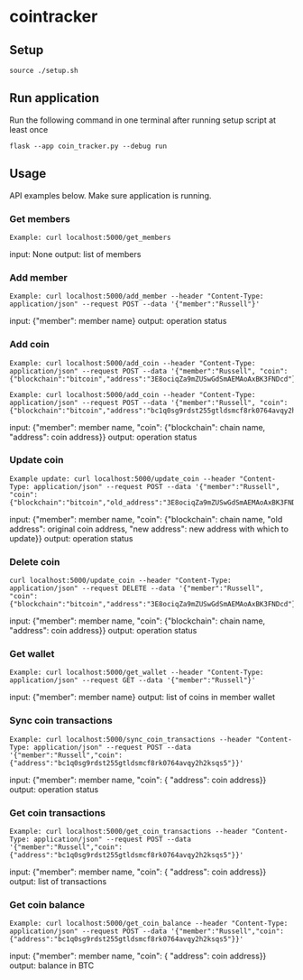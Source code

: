 # cointracker

## Setup

    source ./setup.sh

## Run application

Run the following command in one terminal after running setup script at least once

    flask --app coin_tracker.py --debug run
    
## Usage
API examples below.  Make sure application is running.

### Get members
    Example: curl localhost:5000/get_members

input: None
output: list of members 

### Add member
    Example: curl localhost:5000/add_member --header "Content-Type: application/json" --request POST --data '{"member":"Russell"}'
    
input: {"member": member name}
output: operation status

### Add coin
    Example: curl localhost:5000/add_coin --header "Content-Type: application/json" --request POST --data '{"member":"Russell", "coin":{"blockchain":"bitcoin","address":"3E8ociqZa9mZUSwGdSmAEMAoAxBK3FNDcd"}}'

    Example: curl localhost:5000/add_coin --header "Content-Type: application/json" --request POST --data '{"member":"Russell", "coin":{"blockchain":"bitcoin","address":"bc1q0sg9rdst255gtldsmcf8rk0764avqy2h2ksqs5"}}'

input: {"member": member name, "coin": {"blockchain": chain name, "address": coin address}}
output: operation status

### Update coin
    Example update: curl localhost:5000/update_coin --header "Content-Type: application/json" --request POST --data '{"member":"Russell", "coin":{"blockchain":"bitcoin","old_address":"3E8ociqZa9mZUSwGdSmAEMAoAxBK3FNDcd","new_address":"3E8ociqZa9mZUSwGdSmAEMAoAxBK3FNDcd3"}}'

input: {"member": member name, "coin": {"blockchain": chain name, "old address": original coin address, "new address": new address with which to update}}
output: operation status

### Delete coin
    curl localhost:5000/update_coin --header "Content-Type: application/json" --request DELETE --data '{"member":"Russell", "coin":{"blockchain":"bitcoin","address":"3E8ociqZa9mZUSwGdSmAEMAoAxBK3FNDcd"}}'

input: {"member": member name, "coin": {"blockchain": chain name, "address": coin address}}
output: operation status

### Get wallet
    Example: curl localhost:5000/get_wallet --header "Content-Type: application/json" --request GET --data '{"member":"Russell"}'

input: {"member": member name}
output: list of coins in member wallet

### Sync coin transactions
    Example: curl localhost:5000/sync_coin_transactions --header "Content-Type: application/json" --request POST --data '{"member":"Russell","coin":{"address":"bc1q0sg9rdst255gtldsmcf8rk0764avqy2h2ksqs5"}}'

input: {"member": member name, "coin": { "address": coin address}} 
output: operation status

### Get coin transactions
    Example: curl localhost:5000/get_coin_transactions --header "Content-Type: application/json" --request POST --data '{"member":"Russell","coin":{"address":"bc1q0sg9rdst255gtldsmcf8rk0764avqy2h2ksqs5"}}'

input: {"member": member name, "coin": { "address": coin address}} 
output: list of transactions

### Get coin balance
    Example: curl localhost:5000/get_coin_balance --header "Content-Type: application/json" --request POST --data '{"member":"Russell","coin":{"address":"bc1q0sg9rdst255gtldsmcf8rk0764avqy2h2ksqs5"}}'

input: {"member": member name, "coin": { "address": coin address}} 
output: balance in BTC